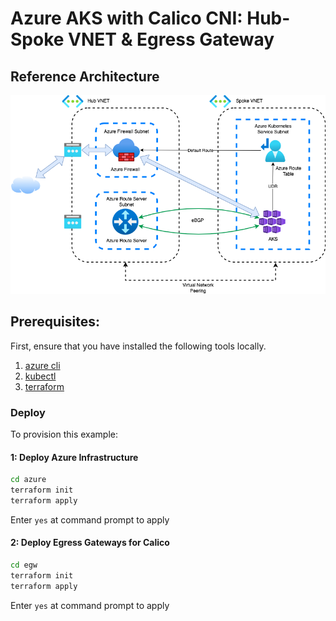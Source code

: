 # Azure AKS with Calico CNI: Hub-Spoke VNET & Egress Gateway

## Reference Architecture

![infra](images/hubspoke.png)

## Prerequisites:

First, ensure that you have installed the following tools locally.

1. [azure cli](https://learn.microsoft.com/en-us/cli/azure/install-azure-cli)
2. [kubectl](https://Kubernetes.io/docs/tasks/tools/)
3. [terraform](https://learn.hashicorp.com/tutorials/terraform/install-cli)

### Deploy

To provision this example:

#### 1: Deploy Azure Infrastructure

```sh
cd azure
terraform init
terraform apply
```

Enter `yes` at command prompt to apply

#### 2: Deploy Egress Gateways for Calico

```sh
cd egw
terraform init
terraform apply
```

Enter `yes` at command prompt to apply
